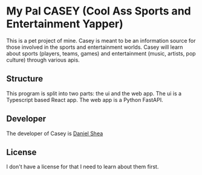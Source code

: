 # My Pal CASEY (Cool Ass Sports and Entertainment Yapper)

This is a pet project of mine. Casey is meant to be an information source for those involved in the sports and entertainment worlds. Casey will learn about sports (players, teams, games) and entertainment (music, artists, pop culture) through various apis. 

## Structure

This program is split into two parts: the ui and the web app. The ui is a Typescript based React app. The web app is a Python FastAPI.

## Developer

The developer of Casey is [Daniel Shea](danielgshea.com)

## License

I don't have a license for that I need to learn about them first. 
